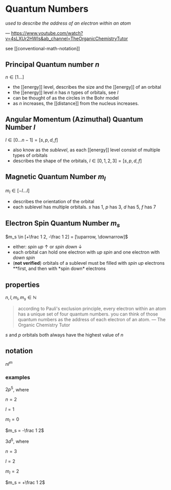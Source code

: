 # Quantum Numbers

_used to describe the address of an electron within an atom_

&mdash; <https://www.youtube.com/watch?v=4sLXUr2HWIs&ab_channel=TheOrganicChemistryTutor>

see [[conventional-math-notation]]

## Principal Quantum number $n$

$n \in [1 \dots]$

- the [[energy]] level, describes the size and the [[energy]] of an orbital
- the [[energy]] level $n$ has $n$ types of orbitals, see $l$
- can be thought of as the circles in the Bohr model
- as $n$ increases, the [[distance]] from the nucleus increases.

## Angular Momentum (Azimuthal) Quantum Number $l$

$l \in [0 \dots n-1] = [s, p, d, f]$

- also know as the _sublevel_, as each [[energy]] level consist of multiple types of orbitals
- describes the shape of the orbitals, $l \in [0, 1, 2, 3] = [s, p, d, f]$

## Magnetic Quantum Number $m_l$

$m_l \in [-l \dots l]$

- describes the orientation of the orbital
- each sublevel has multiple orbitals. $s$ has $1$, $p$ has $3$, $d$ has $5$, $f$ has $7$

## Electron Spin Quantum Number $m_s$

$m_s \in [+\frac 1 2, -\frac 1 2] = [\uparrow, \downarrow]$

- either: _spin up_ $\uparrow$ or _spin down_ $\downarrow$
- each orbital can hold one electron with _up spin_ and one electron with _down spin_
- (**not verified**) orbitals of a sublevel must be filled with _spin up_ electrons \**first, and then with *spin down\* electrons

## properties

$n, l, m_l, m_s \in \mathbb N$

> according to Pauli's exclusion principle, every electron within an atom has a unique set of four quantum numbers. you can think of those quantum numbers as the address of each electron of an atom. &mdash; The Organic Chemistry Tutor

$s$ and $p$ orbitals both always have the highest value of $n$

## notation

$nl^m$

### examples

$2p^5$, where

$n = 2$

$l = 1$

$m_l = 0$

$m_s = -\frac 1 2$

$3d^5$, where

$n = 3$

$l = 2$

$m_l = 2$

$m_s = +\frac 1 2$
